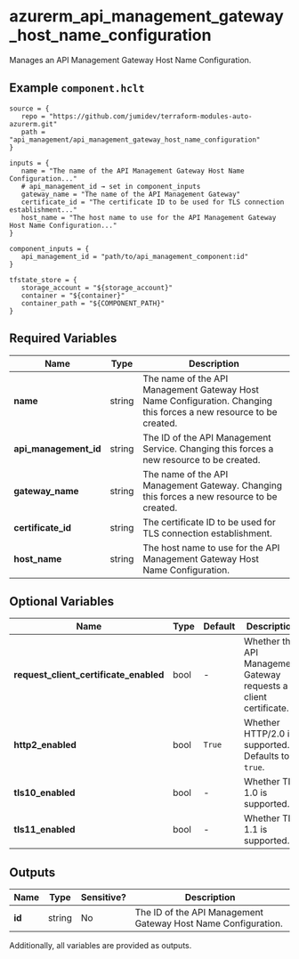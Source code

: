 # azurerm_api_management_gateway_host_name_configuration

Manages an API Management Gateway Host Name Configuration.

## Example `component.hclt`

```hcl
source = {
   repo = "https://github.com/jumidev/terraform-modules-auto-azurerm.git"   
   path = "api_management/api_management_gateway_host_name_configuration"   
}

inputs = {
   name = "The name of the API Management Gateway Host Name Configuration..."   
   # api_management_id → set in component_inputs
   gateway_name = "The name of the API Management Gateway"   
   certificate_id = "The certificate ID to be used for TLS connection establishment..."   
   host_name = "The host name to use for the API Management Gateway Host Name Configuration..."   
}

component_inputs = {
   api_management_id = "path/to/api_management_component:id"   
}

tfstate_store = {
   storage_account = "${storage_account}"   
   container = "${container}"   
   container_path = "${COMPONENT_PATH}"   
}

```

## Required Variables

| Name | Type |  Description |
| ---- | --------- |  ----------- |
| **name** | string |  The name of the API Management Gateway Host Name Configuration. Changing this forces a new resource to be created. | 
| **api_management_id** | string |  The ID of the API Management Service. Changing this forces a new resource to be created. | 
| **gateway_name** | string |  The name of the API Management Gateway. Changing this forces a new resource to be created. | 
| **certificate_id** | string |  The certificate ID to be used for TLS connection establishment. | 
| **host_name** | string |  The host name to use for the API Management Gateway Host Name Configuration. | 

## Optional Variables

| Name | Type |  Default  |  Description |
| ---- | --------- |  ----------- | ----------- |
| **request_client_certificate_enabled** | bool |  -  |  Whether the API Management Gateway requests a client certificate. | 
| **http2_enabled** | bool |  `True`  |  Whether HTTP/2.0 is supported. Defaults to `true`. | 
| **tls10_enabled** | bool |  -  |  Whether TLS 1.0 is supported. | 
| **tls11_enabled** | bool |  -  |  Whether TLS 1.1 is supported. | 



## Outputs

| Name | Type | Sensitive? | Description |
| ---- | ---- | --------- | --------- |
| **id** | string | No  | The ID of the API Management Gateway Host Name Configuration. | 

Additionally, all variables are provided as outputs.
